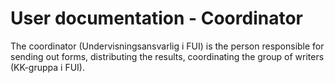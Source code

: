 # User documentation - Coordinator
The coordinator (Undervisningsansvarlig i FUI) is the person responsible for
sending out forms, distributing the results, coordinating the group of writers (KK-gruppa i FUI).
